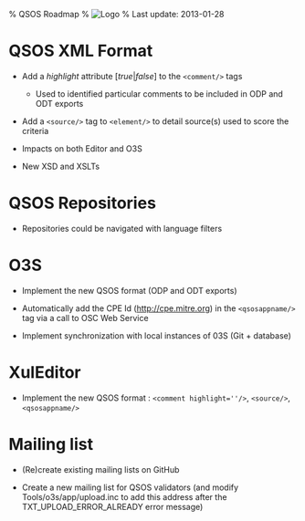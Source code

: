 % QSOS Roadmap
% ![Logo](Images/QSOS.png)
% Last update: 2013-01-28

# QSOS XML Format

* Add a _highlight_ attribute [_true_|_false_] to the `<comment/>` tags
    + Used to identified particular comments to be included in ODP and ODT exports

* Add a `<source/>` tag to `<element/>` to detail source(s) used to score the criteria

* Impacts on both Editor and O3S

* New XSD and XSLTs

# QSOS Repositories

* Repositories could be navigated with language filters

# O3S

* Implement the new QSOS format (ODP and ODT exports)

* Automatically add the CPE Id (<http://cpe.mitre.org>) in the `<qsosappname/>` tag via a call to OSC Web Service

* Implement synchronization with local instances of 03S (Git + database)

# XulEditor

* Implement the new QSOS format : `<comment highlight=''/>`, `<source/>`, `<qsosappname/>`

# Mailing list

* (Re)create existing mailing lists on GitHub

* Create a new mailing list for QSOS validators (and modify Tools/o3s/app/upload.inc to add this address after the TXT_UPLOAD_ERROR_ALREADY error message)
